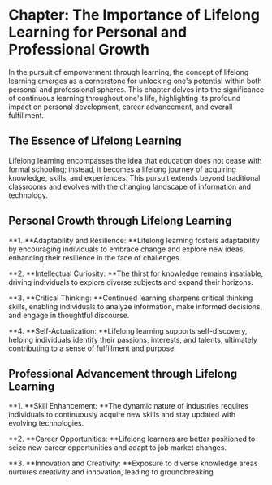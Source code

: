 Chapter: The Importance of Lifelong Learning for Personal and Professional Growth
=================================================================================

In the pursuit of empowerment through learning, the concept of lifelong learning emerges as a cornerstone for unlocking one's potential within both personal and professional spheres. This chapter delves into the significance of continuous learning throughout one's life, highlighting its profound impact on personal development, career advancement, and overall fulfillment.

**The Essence of Lifelong Learning**
------------------------------------

Lifelong learning encompasses the idea that education does not cease with formal schooling; instead, it becomes a lifelong journey of acquiring knowledge, skills, and experiences. This pursuit extends beyond traditional classrooms and evolves with the changing landscape of information and technology.

**Personal Growth through Lifelong Learning**
---------------------------------------------

\*\*1. \*\*Adaptability and Resilience: \*\*Lifelong learning fosters adaptability by encouraging individuals to embrace change and explore new ideas, enhancing their resilience in the face of challenges.

\*\*2. \*\*Intellectual Curiosity: \*\*The thirst for knowledge remains insatiable, driving individuals to explore diverse subjects and expand their horizons.

\*\*3. \*\*Critical Thinking: \*\*Continued learning sharpens critical thinking skills, enabling individuals to analyze information, make informed decisions, and engage in thoughtful discourse.

\*\*4. \*\*Self-Actualization: \*\*Lifelong learning supports self-discovery, helping individuals identify their passions, interests, and talents, ultimately contributing to a sense of fulfillment and purpose.

**Professional Advancement through Lifelong Learning**
------------------------------------------------------

\*\*1. \*\*Skill Enhancement: \*\*The dynamic nature of industries requires individuals to continuously acquire new skills and stay updated with evolving technologies.

\*\*2. \*\*Career Opportunities: \*\*Lifelong learners are better positioned to seize new career opportunities and adapt to job market changes.

\*\*3. \*\*Innovation and Creativity: \*\*Exposure to diverse knowledge areas nurtures creativity and innovation, leading to groundbreaking

